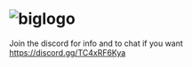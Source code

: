 # ![biglogo](https://user-images.githubusercontent.com/29980512/158058730-44eb872c-1ecb-4bf7-affe-554ac73c357f.png)
Join the discord for info and to chat if you want
https://discord.gg/TC4xRF6Kya

